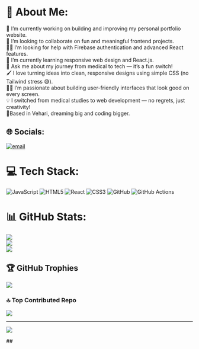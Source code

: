 # 💫 About Me:
🔧 I’m currently working on building and improving my personal portfolio website.<br>🤝 I’m looking to collaborate on fun and meaningful frontend projects.<br>🙋‍♀️ I’m looking for help with Firebase authentication and advanced React features.<br>🌱 I’m currently learning responsive web design and React.js.<br>💬 Ask me about my journey from medical to tech — it’s a fun switch!<br>🖌️ I love turning ideas into clean, responsive designs using simple CSS (no Tailwind stress 😅).<br>👩‍💻 I’m passionate about building user-friendly interfaces that look good on every screen.<br>💡 I switched from medical studies to web development — no regrets, just creativity!<br>📍Based in Vehari, dreaming big and coding bigger.


## 🌐 Socials:
[![email](https://img.shields.io/badge/Email-D14836?logo=gmail&logoColor=white)](mailto:fzoha5128@gmail.com) 

# 💻 Tech Stack:
![JavaScript](https://img.shields.io/badge/javascript-%23323330.svg?style=for-the-badge&logo=javascript&logoColor=%23F7DF1E) ![HTML5](https://img.shields.io/badge/html5-%23E34F26.svg?style=for-the-badge&logo=html5&logoColor=white) ![React](https://img.shields.io/badge/react-%2320232a.svg?style=for-the-badge&logo=react&logoColor=%2361DAFB) ![CSS3](https://img.shields.io/badge/css3-%231572B6.svg?style=for-the-badge&logo=css3&logoColor=white) ![GitHub](https://img.shields.io/badge/github-%23121011.svg?style=for-the-badge&logo=github&logoColor=white) ![GitHub Actions](https://img.shields.io/badge/github%20actions-%232671E5.svg?style=for-the-badge&logo=githubactions&logoColor=white)
# 📊 GitHub Stats:
![](https://github-readme-stats.vercel.app/api?username=ZohaFatima4747&theme=dark&hide_border=false&include_all_commits=true&count_private=true)<br/>
![](https://nirzak-streak-stats.vercel.app/?user=ZohaFatima4747&theme=dark&hide_border=false)<br/>
![](https://github-readme-stats.vercel.app/api/top-langs/?username=ZohaFatima4747&theme=dark&hide_border=false&include_all_commits=true&count_private=true&layout=compact)

## 🏆 GitHub Trophies
![](https://github-profile-trophy.vercel.app/?username=ZohaFatima4747&theme=radical&no-frame=false&no-bg=false&margin-w=4)

### 🔝 Top Contributed Repo
![](https://github-contributor-stats.vercel.app/api?username=ZohaFatima4747&limit=5&theme=dark&combine_all_yearly_contributions=true)

---
[![](https://visitcount.itsvg.in/api?id=ZohaFatima4747&icon=0&color=0)](https://visitcount.itsvg.in)

<!-- Proudly created with GPRM ( https://gprm.itsvg.in ) -->## 

<!--
**ZohaFatima4747/ZohaFatima4747** is a ✨ _special_ ✨ repository because its `README.md` (this file) appears on your GitHub profile.

Here are some ideas to get you started:

- 🔭 I’m currently working on ...
- 🌱 I’m currently learning ...
- 👯 I’m looking to collaborate on ...
- 🤔 I’m looking for help with ...
- 💬 Ask me about ...
- 📫 How to reach me: ...
- 😄 Pronouns: ...
- ⚡ Fun fact: ...
-->
